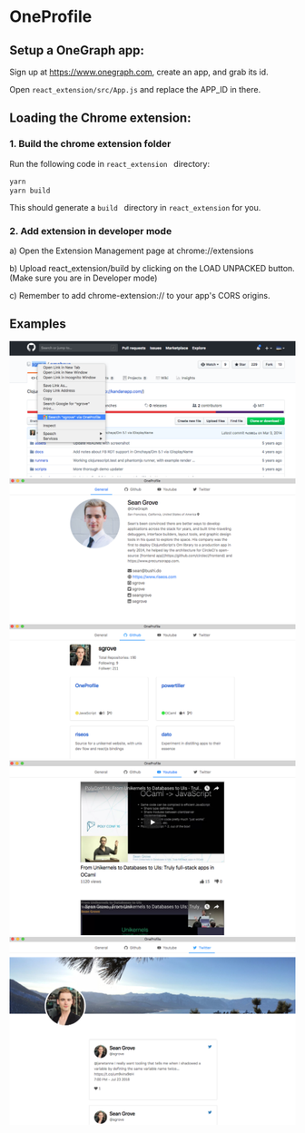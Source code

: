 # OneProfile

## Setup a OneGraph app:

Sign up at https://www.onegraph.com, create an app, and grab its id.

Open `react_extension/src/App.js` and replace the APP_ID in there.

## Loading the Chrome extension:

### 1. Build the chrome extension folder

Run the following code in  `react_extension ` directory:

```
yarn
yarn build
```

This should generate a  `build ` directory in  `react_extension` for you.

### 2. Add extension in developer mode

a) Open the Extension Management page at chrome://extensions

b) Upload react_extension/build by clicking on the LOAD UNPACKED button. (Make sure you are in Developer mode)

c) Remember to add chrome-extension://<extension-ID> to your app's CORS origins.

## Examples

![Example results](imgs/example1.png)
![Example results](imgs/example2.png)
![Example results](imgs/example3.png)
![Example results](imgs/example4.png)
![Example results](imgs/example5.png)
